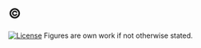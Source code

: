 # :copyright:

[![License](https://img.shields.io/github/license/stnolting/wb_spi_bridge)](https://github.com/stnolting/wb_spi_bridge/blob/main/LICENSE)
Figures are own work if not otherwise stated.
